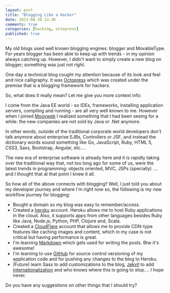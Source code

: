 ```yaml
---
layout: post
title: "Blogging Like a Hacker"
date: 2013-08-30 13:30
comments: true
categories: [hacking, octopress]
published: true
---
```

My old blogs used well known blogging engines: blogger and MovableType. For years blogger has been able to keep up with trends - in my opinion always catching up. However, I didn't want to simply create a new blog on blogger; something was just not right.

One day a technical blog cought my attention because of its look and feel and nice calligraphy. It was [Octopress](http://octopress.org/) which was created under the premise that is a blogging framework for hackers.

So, what does it really mean? Let me give you more context info:
<!--more-->
I come from the Java EE world - so IDEs, frameworks, installing application servers, compiling and running - are all very well known to me. However when I joined [Moovweb](http://moovweb.com) I realized something that I had been seeing for a while: the new companies are not sold by Java or .Net anymore.

In other words, outside of the traditional corporate world developers don't talk anymore about enterprise EJBs, Controllers or JSF, and instead the dictionary words sound something like Go, JavaScript, Ruby, HTML 5, CSS3, Sass, Bootstrap, Angular, etc....

The new era of enterprise software is already here and it is rapidly taking over the traditional way that, not too long ago for some of us, were the latest trends in programming: objects oriented, MVC, JSPs (specially) .... and I thought that at that point I knew it all.

So how all of the above connects with blogging? Well, I just told you about my developer journey and where I'm right now so, the following is my new workflow journey for blogging:

* Bought a domain so my blog was easy to remember/access.
* Created a [heroku](http://heroku.com) account. Heroku allows me to host Ruby applications in the cloud. Also, it supports apps from other languages besides Ruby like Java, Node.js, Python, PHP, Clojure and, Scala.
* Created a [CloudFlare](http://cloudflare.com) account that allows me to provide CDN-type features like caching images and content, which in my case is not critical but having performance is great.
* I'm learning [Markdown](http://daringfireball.net/projects/markdown/syntax) which gets used for writing the posts. Btw it's awesome!
* I'm learning to use [GitHub](http://github.com) for source control versioning of my application code and for pushing any changes to the blog to Heroku.
* (Future) learn Sass to add customizations to the blog, [Jekyll](http://jekyllrb.com/) to add [internationalization](https://github.com/screeninteraction/jekyll-multiple-languages-plugin) and who knows where this is going to stop.... I hope never.

Do you have any suggestions on other things that I should try?
